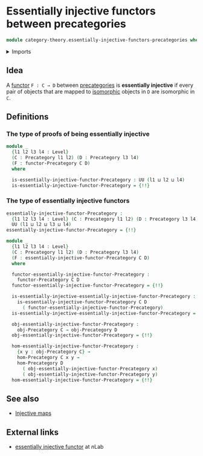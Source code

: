 # Essentially injective functors between precategories

```agda
module category-theory.essentially-injective-functors-precategories where
```

<details><summary>Imports</summary>

```agda
open import category-theory.functors-precategories
open import category-theory.isomorphisms-in-precategories
open import category-theory.precategories

open import foundation.dependent-pair-types
open import foundation.universe-levels
```

</details>

## Idea

A [functor](category-theory.functors-precategories.md) `F : C → D` between
[precategories](category-theory.precategories.md) is **essentially injective**
if every pair of objects that are mapped to
[isomorphic](category-theory.isomorphisms-in-precategories.md) objects in `D`
are isomorphic in `C`.

## Definitions

### The type of proofs of being essentially injective

```agda
module _
  {l1 l2 l3 l4 : Level}
  (C : Precategory l1 l2) (D : Precategory l3 l4)
  (F : functor-Precategory C D)
  where

  is-essentially-injective-functor-Precategory : UU (l1 ⊔ l2 ⊔ l4)
  is-essentially-injective-functor-Precategory = {!!}
```

### The type of essentially injective functors

```agda
essentially-injective-functor-Precategory :
  {l1 l2 l3 l4 : Level} (C : Precategory l1 l2) (D : Precategory l3 l4) →
  UU (l1 ⊔ l2 ⊔ l3 ⊔ l4)
essentially-injective-functor-Precategory = {!!}

module _
  {l1 l2 l3 l4 : Level}
  (C : Precategory l1 l2) (D : Precategory l3 l4)
  (F : essentially-injective-functor-Precategory C D)
  where

  functor-essentially-injective-functor-Precategory :
    functor-Precategory C D
  functor-essentially-injective-functor-Precategory = {!!}

  is-essentially-injective-essentially-injective-functor-Precategory :
    is-essentially-injective-functor-Precategory C D
      ( functor-essentially-injective-functor-Precategory)
  is-essentially-injective-essentially-injective-functor-Precategory = {!!}

  obj-essentially-injective-functor-Precategory :
    obj-Precategory C → obj-Precategory D
  obj-essentially-injective-functor-Precategory = {!!}

  hom-essentially-injective-functor-Precategory :
    {x y : obj-Precategory C} →
    hom-Precategory C x y →
    hom-Precategory D
      ( obj-essentially-injective-functor-Precategory x)
      ( obj-essentially-injective-functor-Precategory y)
  hom-essentially-injective-functor-Precategory = {!!}
```

## See also

- [Injective maps](foundation-core.injective-maps.md)

## External links

- [essentially injective functor](https://ncatlab.org/nlab/show/essentially+injective+functor)
  at $n$Lab
